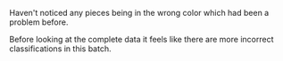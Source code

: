 Haven't noticed any pieces being in the wrong color which had been a problem before. 

Before looking at the complete data it feels like there are more incorrect classifications in this batch. 